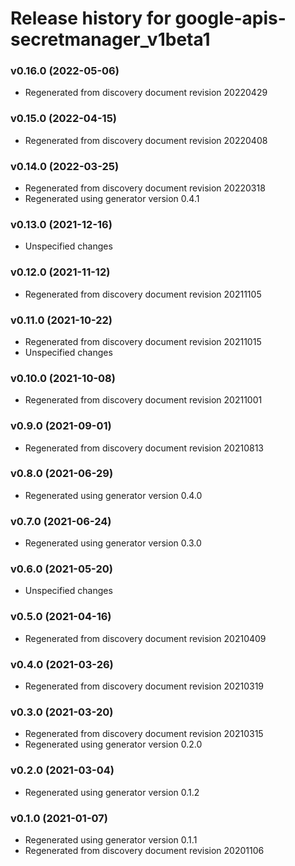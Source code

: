 # Release history for google-apis-secretmanager_v1beta1

### v0.16.0 (2022-05-06)

* Regenerated from discovery document revision 20220429

### v0.15.0 (2022-04-15)

* Regenerated from discovery document revision 20220408

### v0.14.0 (2022-03-25)

* Regenerated from discovery document revision 20220318
* Regenerated using generator version 0.4.1

### v0.13.0 (2021-12-16)

* Unspecified changes

### v0.12.0 (2021-11-12)

* Regenerated from discovery document revision 20211105

### v0.11.0 (2021-10-22)

* Regenerated from discovery document revision 20211015
* Unspecified changes

### v0.10.0 (2021-10-08)

* Regenerated from discovery document revision 20211001

### v0.9.0 (2021-09-01)

* Regenerated from discovery document revision 20210813

### v0.8.0 (2021-06-29)

* Regenerated using generator version 0.4.0

### v0.7.0 (2021-06-24)

* Regenerated using generator version 0.3.0

### v0.6.0 (2021-05-20)

* Unspecified changes

### v0.5.0 (2021-04-16)

* Regenerated from discovery document revision 20210409

### v0.4.0 (2021-03-26)

* Regenerated from discovery document revision 20210319

### v0.3.0 (2021-03-20)

* Regenerated from discovery document revision 20210315
* Regenerated using generator version 0.2.0

### v0.2.0 (2021-03-04)

* Regenerated using generator version 0.1.2

### v0.1.0 (2021-01-07)

* Regenerated using generator version 0.1.1
* Regenerated from discovery document revision 20201106

